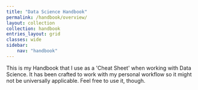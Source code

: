 ```yaml
---
title: "Data Science Handbook"
permalink: /handbook/overview/
layout: collection
collection: handbook
entries_layout: grid
classes: wide
sidebar:
    nav: "handbook"
---
```


This is my Handbook that I use as a 'Cheat Sheet' when working with Data Science. It has been crafted to work with my personal workflow so it might not be universally applicable. 
Feel free to use it, though.

